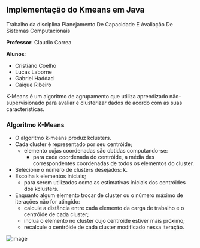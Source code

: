 

## Implementação do Kmeans em Java

Trabalho da disciplina Planejamento De Capacidade E Avaliação De Sistemas Computacionais

**Professor**: Claudio Correa

**Alunos**: 
- Cristiano Coelho
- Lucas Laborne
- Gabriel Haddad
- Caique Ribeiro


K-Means é um algoritmo de agrupamento que utiliza aprendizado não-supervisionado para avaliar e clusterizar dados de acordo com as suas características. 

### **Algoritmo K-Means**

- O algoritmo k-means produz kclusters.
- Cada cluster é representado por seu centróide;
  - elemento cujas coordenadas são obtidas computando-se:
    - para cada coordenada do centróide, a média das correspondentes coordenadas de todos os elementos do cluster.
- Selecione o número de clusters desejados: k.
- Escolha k elementos iniciais;
  - para serem utilizados como as estimativas iniciais dos centróides dos kclusters.
- Enquanto algum elemento trocar de cluster ou o número máximo de iterações não for atingido:
  - calcule a distância entre cada elemento da carga de trabalho e o centróide de cada cluster;
  - inclua o elemento no cluster cujo centróide estiver mais próximo;
  - recalcule o centróide de cada cluster modificado nessa iteração.

![image](https://user-images.githubusercontent.com/34322384/137566551-18cec418-a1d6-4eec-a150-24ebadde40a2.png)
